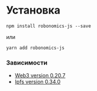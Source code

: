 # Установка

```
npm install robonomics-js --save
```

или

```
yarn add robonomics-js
```

### Зависимости

- [Web3 version 0.20.7](https://github.com/ethereum/web3.js/)
- [Ipfs version 0.34.0](https://github.com/ipfs/js-ipfs)
